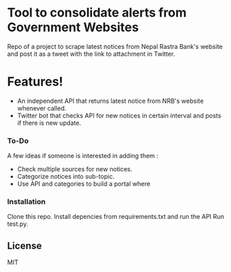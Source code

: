 # Tool to consolidate alerts from Government Websites

Repo of a project to scrape latest notices from Nepal Rastra Bank's website and post it as a tweet with the link to attachment in Twitter. 

# Features!

  - An independent API that returns latest notice from NRB's website whenever called.
  - Twitter bot that checks API for new notices in certain interval and posts if there is new update. 


### To-Do 

A few ideas if someone is interested in adding them :

* Check multiple sources for new notices. 
* Categorize notices into sub-topic.
* Use API and categories to build a portal where


### Installation
Clone this repo.
Install depencies from requirements.txt and run the API 
Run test.py.

License
----

MIT
